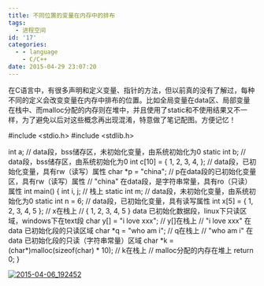 ```yaml
---
title: 不同位置的变量在内存中的排布
tags:
  - 进程空间
id: '17'
categories:
  - - language
    - C/C++
date: 2015-04-29 23:07:20
---
```


在C语言中，有很多声明和定义变量、指针的方法，但以前真的没有了解过，每种不同的定义会改变变量在内存中排布的位置。比如全局变量在data区、局部变量在栈中、而malloc分配的内存则在堆中，并且使用了static和不使用结果又不一样，为了避免以后对这些概念再出现混淆，特意做了笔记配图。方便记忆！
<!-- more -->
#include <stdio.h>
#include <stdlib.h>
 
int a;
// data段，bss储存区，未初始化变量，由系统初始化为0
static int b;
// data段，bss储存区，由系统初始化为0
int c\[10\] = { 1, 2, 3, 4, };
// data段，已初始化变量，具有rw（读写）属性
char \*p = "china";
// p在data段的已初始化变量区，具有rw（读写）属性
// "china" 在data段，是字符串常量，具有ro（只读）属性
int main()
{
int i, j;
// 栈上
static int m;
// data段，未初始化变量，由系统初始化为0
static int n = 6;
// data段，已初始化变量，具有读写属性
int x\[5\] = { 1, 2, 3, 4, 5 };
// x在栈上
// { 1, 2, 3, 4, 5 } data 已初始化数据段，linux下只读区域，windows下在text段
char y\[\] = "i love xxx";
// y\[\]在栈上
// "i love xxx" 在data 已初始化段的只读区域
char \*q = "who am i";
// q在栈上
// "who am i" 在data 已初始化段的只读（字符串常量）区域
char \*k = (char\*)malloc(sizeof(char) \* 10);
// k在栈上
// malloc分配的内存在堆上
return 0;
}

[![2015-04-06_192452](http://www.mycode.net.cn/wp-content/uploads/2015/04/2015-04-06_192452.png)](http://www.mycode.net.cn/wp-content/uploads/2015/04/2015-04-06_192452.png)